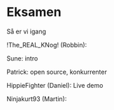 # Eksamen


Så er vi igang

!The_REAL_KNog! (Robbin): 


Sune: intro


Patrick: open source, konkurrenter 


HippieFighter (Daniel): Live demo


Ninjakurt93 (Martin):
